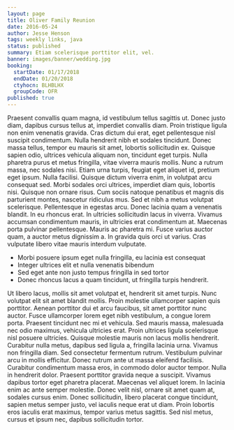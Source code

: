 ```yaml
---
layout: page
title: Oliver Family Reunion
date: 2016-05-24
author: Jesse Henson
tags: weekly links, java
status: published
summary: Etiam scelerisque porttitor elit, vel.
banner: images/banner/wedding.jpg
booking:
  startDate: 01/17/2018
  endDate: 01/20/2018
  ctyhocn: BLHBLHX
  groupCode: OFR
published: true
---
```

Praesent convallis quam magna, id vestibulum tellus sagittis ut. Donec justo diam, dapibus cursus tellus at, imperdiet convallis diam. Proin tristique ligula non enim venenatis gravida. Cras dictum dui erat, eget pellentesque nisl suscipit condimentum. Nulla hendrerit nibh et sodales tincidunt. Donec massa tellus, tempor eu mauris sit amet, lobortis sollicitudin ex. Quisque sapien odio, ultrices vehicula aliquam non, tincidunt eget turpis. Nulla pharetra purus et metus fringilla, vitae viverra mauris mollis. Nunc a rutrum massa, nec sodales nisi. Etiam urna turpis, feugiat eget aliquet id, pretium eget ipsum. Nulla facilisi.
Quisque dictum viverra enim, in volutpat arcu consequat sed. Morbi sodales orci ultrices, imperdiet diam quis, lobortis nisi. Quisque non ornare risus. Cum sociis natoque penatibus et magnis dis parturient montes, nascetur ridiculus mus. Sed et nibh a metus volutpat scelerisque. Pellentesque in egestas arcu. Donec lacinia quam a venenatis blandit. In eu rhoncus erat. In ultricies sollicitudin lacus in viverra. Vivamus accumsan condimentum mauris, in ultricies erat condimentum at. Maecenas porta pulvinar pellentesque. Mauris ac pharetra mi. Fusce varius auctor quam, a auctor metus dignissim a. In gravida quis orci ut varius. Cras vulputate libero vitae mauris interdum vulputate.

* Morbi posuere ipsum eget nulla fringilla, eu lacinia est consequat
* Integer ultrices elit et nulla venenatis bibendum
* Sed eget ante non justo tempus fringilla in sed tortor
* Donec rhoncus lacus a quam tincidunt, ut fringilla turpis hendrerit.

Ut libero lacus, mollis sit amet volutpat et, hendrerit sit amet turpis. Nunc volutpat elit sit amet blandit mollis. Proin molestie ullamcorper sapien quis porttitor. Aenean porttitor dui et arcu faucibus, sit amet porttitor nunc auctor. Fusce ullamcorper lorem eget nibh vestibulum, a congue lorem porta. Praesent tincidunt nec mi et vehicula. Sed mauris massa, malesuada nec odio maximus, vehicula ultricies erat. Proin ultrices ligula scelerisque nisl posuere ultricies.
Quisque molestie mauris non lacus mollis hendrerit. Curabitur nulla metus, dapibus sed ligula a, fringilla lacinia urna. Vivamus non fringilla diam. Sed consectetur fermentum rutrum. Vestibulum pulvinar arcu in mollis efficitur. Donec rutrum ante ut massa eleifend facilisis. Curabitur condimentum massa eros, in commodo dolor auctor tempor. Nulla in hendrerit dolor. Praesent porttitor gravida neque a suscipit. Vivamus dapibus tortor eget pharetra placerat. Maecenas vel aliquet lorem. In lacinia enim ac ante semper molestie. Donec velit nisl, ornare sit amet quam at, sodales cursus enim. Donec sollicitudin, libero placerat congue tincidunt, sapien metus semper justo, vel iaculis neque erat ut diam. Proin lobortis eros iaculis erat maximus, tempor varius metus sagittis. Sed nisl metus, cursus et ipsum nec, dapibus sollicitudin tortor.
